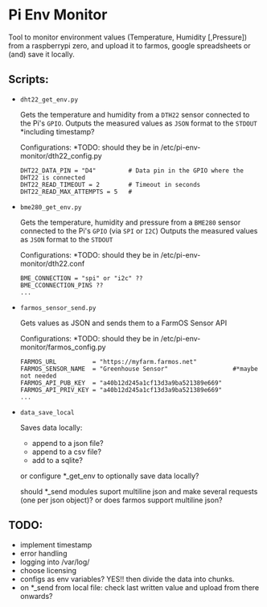 # Pi Env Monitor

Tool to monitor environment values (Temperature, Humidity [,Pressure]) from a raspberrypi zero, and upload it to farmos, google spreadsheets or (and) save it locally.

## Scripts:

- `dht22_get_env.py`

   Gets the temperature and humidity from a `DTH22` sensor connected to the Pi's `GPIO`.
   Outputs the measured values as `JSON` format to the `STDOUT`  *including timestamp?

   Configurations: *TODO: should they be in /etc/pi-env-monitor/dth22_config.py
   ```
   DHT22_DATA_PIN = "D4"         # Data pin in the GPIO where the DHT22 is connected
   DHT22_READ_TIMEOUT = 2        # Timeout in seconds
   DHT22_READ_MAX_ATTEMPTS = 5   #
   ```

 - `bme280_get_env.py`

    Gets the temperature, humidity and pressure from a `BME280` sensor connected to the Pi's `GPIO` (via `SPI` or `I2C`)
    Outputs the measured values as `JSON` format to the `STDOUT`

    Configurations: *TODO: should they be in /etc/pi-env-monitor/dth22.conf
    ```
    BME_CONNECTION = "spi" or "i2c" ??
    BME_CCONNECTION_PINS ??
    ...
    ```

 - `farmos_sensor_send.py`

    Gets values as JSON and sends them to a FarmOS Sensor API

    Configurations: *TODO: should they be in /etc/pi-env-monitor/farmos_config.py
    ```
    FARMOS_URL          = "https://myfarm.farmos.net"
    FARMOS_SENSOR_NAME  = "Greenhouse Sensor"                  #*maybe not needed
    FARMOS_API_PUB_KEY  = "a40b12d245a1cf13d3a9ba521389e669"
    FARMOS_API_PRIV_KEY = "a40b12d245a1cf13d3a9ba521389e669"
    ...
    ```

 - `data_save_local`

   Saves data locally:
   - append to a json file?
   - append to a csv file?
   - add to a sqlite?

   or configure *_get_env to optionally save data locally?

   should *_send modules suport multiline json and make several requests (one per json object)?
   or
   does farmos support multiline json?

 ## TODO:
 - implement timestamp
 - error handling
 - logging into /var/log/
 - choose licensing
 - configs as env variables? YES!! then divide the data into chunks.
 - on *_send from local file: check last written value and upload from there onwards?
